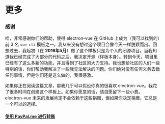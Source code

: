 # 更多

### 感谢

哇，非常感谢你们的帮助，使得 electron-vue 在 GitHub 上成为（我可以找到的）前 3 名 `vue-cli` 模板之一。我从来没有想过这个项目会像今天一样脱颖而出。回想过去，我起初（在 **2016年5月**）做了这个样板只是为个人的闭源项目。当我知道我已经完成了大部分的代码之后，我决定开源（样板本身）。转到今天，项目里已经有了这么多新的功能，并且得到了社区的大力支持。我也想给社区的人们一些特别的话，你们帮助我解决了一些我无法解决的问题。你们绝对没有任何义务去做任何事情，但是你们还是这么做的，我很感激。

如果你正在阅读这篇文章，那我几乎可以假设你真的很喜欢 electron-vue。我花了很多时间在创建这个样板上。如果你愿意的话，请自愿留下一些小费。electron-vue 未来的发展肯定不会依赖于这些捐赠，但如果你决定捐赠，它总是一个可以的选择。

#### [**使用 PayPal.me 进行转账**](https://www.paypal.me/simulatedgreg/5)
